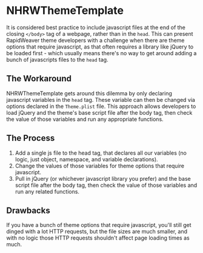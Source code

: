 NHRWThemeTemplate
=================

It is considered best practice to include javascript files at the end of the closing `</body>` tag of a webpage, rather than in the `head`. This can present RapidWeaver theme developers with a challenge when there are theme options that require javascript, as that often requires a library like jQuery to be loaded first - which usually means there's no way to get around adding a bunch of javascripts files to the `head` tag.


The Workaround
--------------

NHRWThemeTemplate gets around this dilemma by only declaring javascript variables in the `head` tag. These variable can then be changed via options declared in the `Theme.plist` file. This approach allows developers to load jQuery and the theme's base script file after the body tag, then check the value of those variables and run any appropriate functions.


The Process
-----------

1. Add a single js file to the head tag, that declares all our variables (no logic, just object, namespace, and variable declarations).
2. Change the values of those variables for theme options that require javascript.
3. Pull in jQuery (or whichever javascript library you prefer) and the base script file after the body tag, then check the value of those variables and run any related functions.


Drawbacks
---------

If you have a bunch of theme options that require javascript, you'll still get dinged with a lot HTTP requests, but the file sizes are much smaller, and with no logic those HTTP requests shouldn't affect page loading times as much.